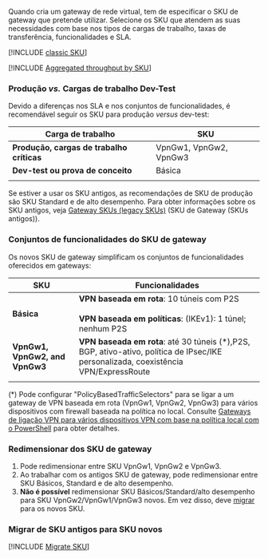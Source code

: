 Quando cria um gateway de rede virtual, tem de especificar o SKU de gateway que pretende utilizar. Selecione os SKU que atendem as suas necessidades com base nos tipos de cargas de trabalho, taxas de transferência, funcionalidades e SLA.

[!INCLUDE [classic SKU](./vpn-gateway-classic-sku-support-include.md)]

[!INCLUDE [Aggregated throughput by SKU](./vpn-gateway-table-gwtype-aggtput-include.md)]

###  <a name="workloads"></a>Produção *vs.* Cargas de trabalho Dev-Test

Devido a diferenças nos SLA e nos conjuntos de funcionalidades, é recomendável seguir os SKU para produção *versus* dev-test:

| **Carga de trabalho**                       | **SKU**               |
| ---                                | ---                    |
| **Produção, cargas de trabalho críticas** | VpnGw1, VpnGw2, VpnGw3 |
| **Dev-test ou prova de conceito**   | Básica                  |
|                                    |                        |

Se estiver a usar os SKU antigos, as recomendações de SKU de produção são SKU Standard e de alto desempenho. Para obter informações sobre os SKU antigos, veja [Gateway SKUs (legacy SKUs)](../articles/vpn-gateway/vpn-gateway-about-skus-legacy.md) (SKU de Gateway (SKUs antigos)).

###  <a name="feature"></a>Conjuntos de funcionalidades do SKU de gateway

Os novos SKU de gateway simplificam os conjuntos de funcionalidades oferecidos em gateways:

| **SKU**| **Funcionalidades**|
| ---    | ---         |
|**Básica**   | **VPN baseada em rota**: 10 túneis com P2S<br><br>**VPN baseada em políticas**: (IKEv1): 1 túnel; nenhum P2S|
| **VpnGw1, VpnGw2, and VpnGw3** | **VPN baseada em rota**: até 30 túneis (*),P2S, BGP, ativo-ativo, política de IPsec/IKE personalizada, coexistência VPN/ExpressRoute |
|        |             |

(*) Pode configurar "PolicyBasedTrafficSelectors" para se ligar a um gateway de VPN baseada em rota (VpnGw1, VpnGw2, VpnGw3) para vários dispositivos com firewall baseada na política no local. Consulte [Gateways de ligação VPN para vários dispositivos VPN com base na política local com o PowerShell](../articles/vpn-gateway/vpn-gateway-connect-multiple-policybased-rm-ps.md) para obter detalhes.

###  <a name="resize"></a>Redimensionar dos SKU de gateway

1. Pode redimensionar entre SKU VpnGw1, VpnGw2 e VpnGw3.
2. Ao trabalhar com os antigos SKU de gateway, pode redimensionar entre SKU Básicos, Standard e de alto desempenho.
2. **Não é possível** redimensionar SKU Básicos/Standard/alto desempenho para SKU VpnGw2/VpnGw1/VpnGw3 novos. Em vez disso, deve [migrar](#migrate) para os novos SKU.

###  <a name="migrate"></a>Migrar de SKU antigos para SKU novos

[!INCLUDE [Migrate SKU](./vpn-gateway-migrate-legacy-sku-include.md)]
